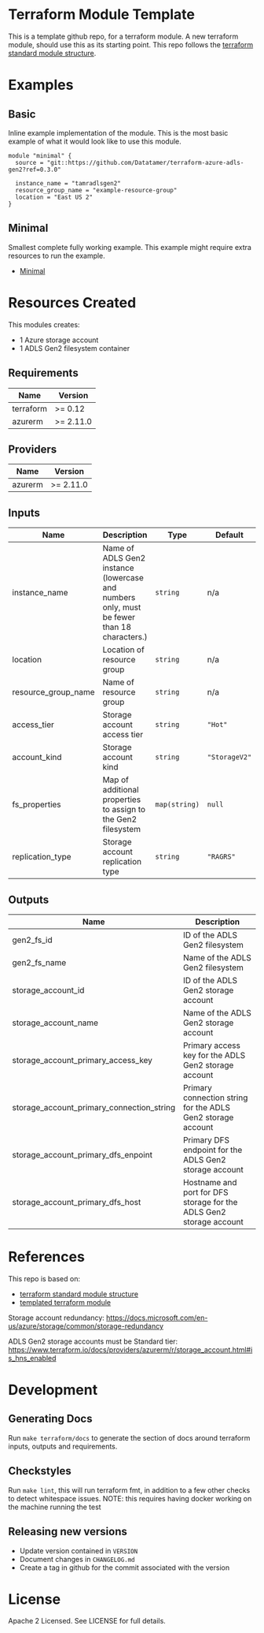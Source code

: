 # Terraform Module Template
This is a template github repo, for a terraform module. A new terraform module, should use this as its starting point.
This repo follows the [terraform standard module structure](https://www.terraform.io/docs/modules/index.html#standard-module-structure).

# Examples
## Basic
Inline example implementation of the module.  This is the most basic example of what it would look like to use this module.
```
module "minimal" {
  source = "git::https://github.com/Datatamer/terraform-azure-adls-gen2?ref=0.3.0"

  instance_name = "tamradlsgen2"
  resource_group_name = "example-resource-group"
  location = "East US 2"
}
```
## Minimal
Smallest complete fully working example. This example might require extra resources to run the example.
- [Minimal](https://github.com/Datatamer/terraform-azure-adls-gen2/tree/master/examples/minimal)

# Resources Created
This modules creates:
* 1 Azure storage account
* 1 ADLS Gen2 filesystem container

<!-- BEGINNING OF PRE-COMMIT-TERRAFORM DOCS HOOK -->
## Requirements

| Name | Version |
|------|---------|
| terraform | >= 0.12 |
| azurerm | >= 2.11.0 |

## Providers

| Name | Version |
|------|---------|
| azurerm | >= 2.11.0 |

## Inputs

| Name | Description | Type | Default | Required |
|------|-------------|------|---------|:--------:|
| instance\_name | Name of ADLS Gen2 instance (lowercase and numbers only, must be fewer than 18 characters.) | `string` | n/a | yes |
| location | Location of resource group | `string` | n/a | yes |
| resource\_group\_name | Name of resource group | `string` | n/a | yes |
| access\_tier | Storage account access tier | `string` | `"Hot"` | no |
| account\_kind | Storage account kind | `string` | `"StorageV2"` | no |
| fs\_properties | Map of additional properties to assign to the Gen2 filesystem | `map(string)` | `null` | no |
| replication\_type | Storage account replication type | `string` | `"RAGRS"` | no |

## Outputs

| Name | Description |
|------|-------------|
| gen2\_fs\_id | ID of the ADLS Gen2 filesystem |
| gen2\_fs\_name | Name of the ADLS Gen2 filesystem |
| storage\_account\_id | ID of the ADLS Gen2 storage account |
| storage\_account\_name | Name of the ADLS Gen2 storage account |
| storage\_account\_primary\_access\_key | Primary access key for the ADLS Gen2 storage account |
| storage\_account\_primary\_connection\_string | Primary connection string for the ADLS Gen2 storage account |
| storage\_account\_primary\_dfs\_enpoint | Primary DFS endpoint for the ADLS Gen2 storage account |
| storage\_account\_primary\_dfs\_host | Hostname and port for DFS storage for the ADLS Gen2 storage account |

<!-- END OF PRE-COMMIT-TERRAFORM DOCS HOOK -->

# References
This repo is based on:
* [terraform standard module structure](https://www.terraform.io/docs/modules/index.html#standard-module-structure)
* [templated terraform module](https://github.com/tmknom/template-terraform-module)

Storage account redundancy:
https://docs.microsoft.com/en-us/azure/storage/common/storage-redundancy

ADLS Gen2 storage accounts must be Standard tier:
https://www.terraform.io/docs/providers/azurerm/r/storage_account.html#is_hns_enabled

# Development
## Generating Docs
Run `make terraform/docs` to generate the section of docs around terraform inputs, outputs and requirements.

## Checkstyles
Run `make lint`, this will run terraform fmt, in addition to a few other checks to detect whitespace issues.
NOTE: this requires having docker working on the machine running the test

## Releasing new versions
* Update version contained in `VERSION`
* Document changes in `CHANGELOG.md`
* Create a tag in github for the commit associated with the version

# License
Apache 2 Licensed. See LICENSE for full details.
